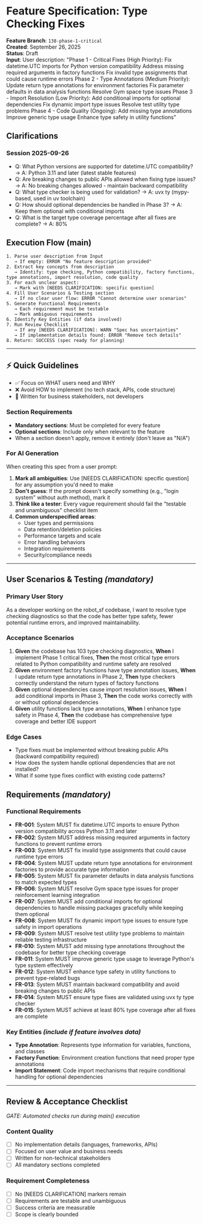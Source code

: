 # Feature Specification: Type Checking Fixes

**Feature Branch**: `138-phase-1-critical`  
**Created**: September 26, 2025  
**Status**: Draft  
**Input**: User description: "Phase 1 - Critical Fixes (High Priority): Fix datetime.UTC imports for Python version compatibility Address missing required arguments in factory functions Fix invalid type assignments that could cause runtime errors Phase 2 - Type Annotations (Medium Priority): Update return type annotations for environment factories Fix parameter defaults in data analysis functions Resolve Gym space type issues Phase 3 - Import Resolution (Low Priority): Add conditional imports for optional dependencies Fix dynamic import type issues Resolve test utility type problems Phase 4 - Code Quality (Ongoing): Add missing type annotations Improve generic type usage Enhance type safety in utility functions"

## Clarifications
### Session 2025-09-26
- Q: What Python versions are supported for datetime.UTC compatibility? → A: Python 3.11 and later (latest stable features)
- Q: Are breaking changes to public APIs allowed when fixing type issues? → A: No breaking changes allowed - maintain backward compatibility
- Q: What type checker is being used for validation? → A: uvx ty (mypy-based, used in uv toolchain)
- Q: How should optional dependencies be handled in Phase 3? → A: Keep them optional with conditional imports
- Q: What is the target type coverage percentage after all fixes are complete? → A: 80%

## Execution Flow (main)
```
1. Parse user description from Input
   → If empty: ERROR "No feature description provided"
2. Extract key concepts from description
   → Identify: type checking, Python compatibility, factory functions, type annotations, import resolution, code quality
3. For each unclear aspect:
   → Mark with [NEEDS CLARIFICATION: specific question]
4. Fill User Scenarios & Testing section
   → If no clear user flow: ERROR "Cannot determine user scenarios"
5. Generate Functional Requirements
   → Each requirement must be testable
   → Mark ambiguous requirements
6. Identify Key Entities (if data involved)
7. Run Review Checklist
   → If any [NEEDS CLARIFICATION]: WARN "Spec has uncertainties"
   → If implementation details found: ERROR "Remove tech details"
8. Return: SUCCESS (spec ready for planning)
```

---

## ⚡ Quick Guidelines
- ✅ Focus on WHAT users need and WHY
- ❌ Avoid HOW to implement (no tech stack, APIs, code structure)
- 👥 Written for business stakeholders, not developers

### Section Requirements
- **Mandatory sections**: Must be completed for every feature
- **Optional sections**: Include only when relevant to the feature
- When a section doesn't apply, remove it entirely (don't leave as "N/A")

### For AI Generation
When creating this spec from a user prompt:
1. **Mark all ambiguities**: Use [NEEDS CLARIFICATION: specific question] for any assumption you'd need to make
2. **Don't guess**: If the prompt doesn't specify something (e.g., "login system" without auth method), mark it
3. **Think like a tester**: Every vague requirement should fail the "testable and unambiguous" checklist item
4. **Common underspecified areas**:
   - User types and permissions
   - Data retention/deletion policies  
   - Performance targets and scale
   - Error handling behaviors
   - Integration requirements
   - Security/compliance needs

---

## User Scenarios & Testing *(mandatory)*

### Primary User Story
As a developer working on the robot_sf codebase, I want to resolve type checking diagnostics so that the code has better type safety, fewer potential runtime errors, and improved maintainability.

### Acceptance Scenarios
1. **Given** the codebase has 103 type checking diagnostics, **When** I implement Phase 1 critical fixes, **Then** the most critical type errors related to Python compatibility and runtime safety are resolved
2. **Given** environment factory functions have type annotation issues, **When** I update return type annotations in Phase 2, **Then** type checkers correctly understand the return types of factory functions
3. **Given** optional dependencies cause import resolution issues, **When** I add conditional imports in Phase 3, **Then** the code works correctly with or without optional dependencies
4. **Given** utility functions lack type annotations, **When** I enhance type safety in Phase 4, **Then** the codebase has comprehensive type coverage and better IDE support

### Edge Cases
- Type fixes must be implemented without breaking public APIs (backward compatibility required)
- How does the system handle optional dependencies that are not installed?
- What if some type fixes conflict with existing code patterns?

## Requirements *(mandatory)*

### Functional Requirements
- **FR-001**: System MUST fix datetime.UTC imports to ensure Python version compatibility across Python 3.11 and later
- **FR-002**: System MUST address missing required arguments in factory functions to prevent runtime errors
- **FR-003**: System MUST fix invalid type assignments that could cause runtime type errors
- **FR-004**: System MUST update return type annotations for environment factories to provide accurate type information
- **FR-005**: System MUST fix parameter defaults in data analysis functions to match expected types
- **FR-006**: System MUST resolve Gym space type issues for proper reinforcement learning integration
- **FR-007**: System MUST add conditional imports for optional dependencies to handle missing packages gracefully while keeping them optional
- **FR-008**: System MUST fix dynamic import type issues to ensure type safety in import operations
- **FR-009**: System MUST resolve test utility type problems to maintain reliable testing infrastructure
- **FR-010**: System MUST add missing type annotations throughout the codebase for better type checking coverage
- **FR-011**: System MUST improve generic type usage to leverage Python's type system effectively
- **FR-012**: System MUST enhance type safety in utility functions to prevent type-related bugs
- **FR-013**: System MUST maintain backward compatibility and avoid breaking changes to public APIs
- **FR-014**: System MUST ensure type fixes are validated using uvx ty type checker
- **FR-015**: System MUST achieve at least 80% type coverage after all fixes are complete

### Key Entities *(include if feature involves data)*
- **Type Annotation**: Represents type information for variables, functions, and classes
- **Factory Function**: Environment creation functions that need proper type annotations
- **Import Statement**: Code import mechanisms that require conditional handling for optional dependencies

---

## Review & Acceptance Checklist
*GATE: Automated checks run during main() execution*

### Content Quality
- [ ] No implementation details (languages, frameworks, APIs)
- [ ] Focused on user value and business needs
- [ ] Written for non-technical stakeholders
- [ ] All mandatory sections completed

### Requirement Completeness
- [ ] No [NEEDS CLARIFICATION] markers remain
- [ ] Requirements are testable and unambiguous  
- [ ] Success criteria are measurable
- [ ] Scope is clearly bounded
